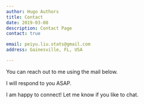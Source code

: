 ```yaml
---
author: Hugo Authors
title: Contact
date: 2019-03-08
description: Contact Page
contact: true

email: peiyu.liu.stats@gmail.com
address: Gainesville, FL, USA

---
```



You can reach out to me using the mail below.

I will respond to you ASAP.

I am happy to connect! Let me know if you like to chat.